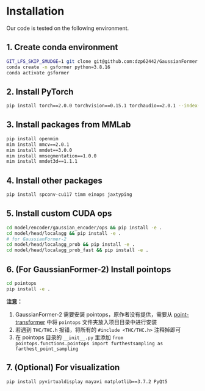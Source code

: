 # Installation
Our code is tested on the following environment.

## 1. Create conda environment
```bash
GIT_LFS_SKIP_SMUDGE=1 git clone git@github.com:dzp62442/GaussianFormer.git
conda create -n gsformer python=3.8.16
conda activate gsformer
```

## 2. Install PyTorch
```bash
pip install torch==2.0.0 torchvision==0.15.1 torchaudio==2.0.1 --index-url https://download.pytorch.org/whl/cu118
```

## 3. Install packages from MMLab
```bash
pip install openmim
mim install mmcv==2.0.1
mim install mmdet==3.0.0
mim install mmsegmentation==1.0.0
mim install mmdet3d==1.1.1
```

## 4. Install other packages
```bash
pip install spconv-cu117 timm einops jaxtyping
```

## 5. Install custom CUDA ops
```bash
cd model/encoder/gaussian_encoder/ops && pip install -e .
cd model/head/localagg && pip install -e .
# for GaussianFormer-2
cd model/head/localagg_prob && pip install -e .
cd model/head/localagg_prob_fast && pip install -e .
```

## 6. (For GaussianFormer-2) Install pointops
```bash
cd pointops
pip install -e .
```

**注意：**
1. GaussianFormer-2 需要安装 pointops，原作者没有提供，需要从 [point-transformer](https://github.com/POSTECH-CVLab/point-transformer/tree/master/lib) 中将 `pointops` 文件夹放入项目目录中进行安装
2. 若遇到 `THC/THC.h` 报错，将所有的 `#include <THC/THC.h>` 注释掉即可
3. 在 pointops 目录的 `__init__.py` 里添加 `from pointops.functions.pointops import furthestsampling as farthest_point_sampling`

## 7. (Optional) For visualization
```bash
pip install pyvirtualdisplay mayavi matplotlib==3.7.2 PyQt5
```